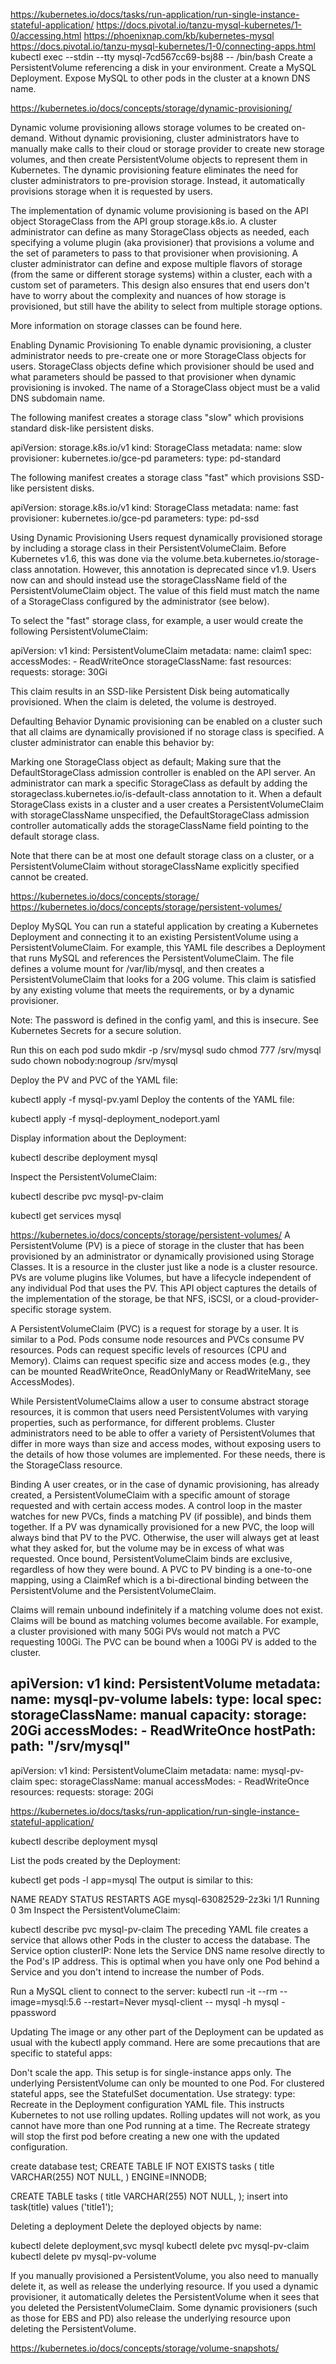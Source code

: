 https://kubernetes.io/docs/tasks/run-application/run-single-instance-stateful-application/
https://docs.pivotal.io/tanzu-mysql-kubernetes/1-0/accessing.html
https://phoenixnap.com/kb/kubernetes-mysql
https://docs.pivotal.io/tanzu-mysql-kubernetes/1-0/connecting-apps.html
kubectl exec --stdin --tty mysql-7cd567cc69-bsj88 -- /bin/bash
Create a PersistentVolume referencing a disk in your environment.
Create a MySQL Deployment.
Expose MySQL to other pods in the cluster at a known DNS name.

https://kubernetes.io/docs/concepts/storage/dynamic-provisioning/

Dynamic volume provisioning allows storage volumes to be created on-demand. Without dynamic provisioning, cluster administrators have to manually make calls to their cloud or storage provider to create new storage volumes, and then create PersistentVolume objects to represent them in Kubernetes. The dynamic provisioning feature eliminates the need for cluster administrators to pre-provision storage. Instead, it automatically provisions storage when it is requested by users.

The implementation of dynamic volume provisioning is based on the API object StorageClass from the API group storage.k8s.io. A cluster administrator can define as many StorageClass objects as needed, each specifying a volume plugin (aka provisioner) that provisions a volume and the set of parameters to pass to that provisioner when provisioning. A cluster administrator can define and expose multiple flavors of storage (from the same or different storage systems) within a cluster, each with a custom set of parameters. This design also ensures that end users don't have to worry about the complexity and nuances of how storage is provisioned, but still have the ability to select from multiple storage options.

More information on storage classes can be found here.


Enabling Dynamic Provisioning 
To enable dynamic provisioning, a cluster administrator needs to pre-create one or more StorageClass objects for users. StorageClass objects define which provisioner should be used and what parameters should be passed to that provisioner when dynamic provisioning is invoked. The name of a StorageClass object must be a valid DNS subdomain name.

The following manifest creates a storage class "slow" which provisions standard disk-like persistent disks.

apiVersion: storage.k8s.io/v1
kind: StorageClass
metadata:
  name: slow
provisioner: kubernetes.io/gce-pd
parameters:
  type: pd-standard

The following manifest creates a storage class "fast" which provisions SSD-like persistent disks.

apiVersion: storage.k8s.io/v1
kind: StorageClass
metadata:
  name: fast
provisioner: kubernetes.io/gce-pd
parameters:
  type: pd-ssd

Using Dynamic Provisioning
Users request dynamically provisioned storage by including a storage class in their PersistentVolumeClaim. Before Kubernetes v1.6, this was done via the volume.beta.kubernetes.io/storage-class annotation. However, this annotation is deprecated since v1.9. Users now can and should instead use the storageClassName field of the PersistentVolumeClaim object. The value of this field must match the name of a StorageClass configured by the administrator (see below).

To select the "fast" storage class, for example, a user would create the following PersistentVolumeClaim:

apiVersion: v1
kind: PersistentVolumeClaim
metadata:
  name: claim1
spec:
  accessModes:
    - ReadWriteOnce
  storageClassName: fast
  resources:
    requests:
      storage: 30Gi

This claim results in an SSD-like Persistent Disk being automatically provisioned. When the claim is deleted, the volume is destroyed.


Defaulting Behavior
Dynamic provisioning can be enabled on a cluster such that all claims are dynamically provisioned if no storage class is specified. A cluster administrator can enable this behavior by:

Marking one StorageClass object as default;
Making sure that the DefaultStorageClass admission controller is enabled on the API server.
An administrator can mark a specific StorageClass as default by adding the storageclass.kubernetes.io/is-default-class annotation to it. When a default StorageClass exists in a cluster and a user creates a PersistentVolumeClaim with storageClassName unspecified, the DefaultStorageClass admission controller automatically adds the storageClassName field pointing to the default storage class.

Note that there can be at most one default storage class on a cluster, or a PersistentVolumeClaim without storageClassName explicitly specified cannot be created.

https://kubernetes.io/docs/concepts/storage/
https://kubernetes.io/docs/concepts/storage/persistent-volumes/


Deploy MySQL
You can run a stateful application by creating a Kubernetes Deployment and connecting it to an existing PersistentVolume using a PersistentVolumeClaim. For example, this YAML file describes a Deployment that runs MySQL and references the PersistentVolumeClaim. The file defines a volume mount for /var/lib/mysql, and then creates a PersistentVolumeClaim that looks for a 20G volume. This claim is satisfied by any existing volume that meets the requirements, or by a dynamic provisioner.

Note: The password is defined in the config yaml, and this is insecure. See Kubernetes Secrets for a secure solution.

Run this on each pod
sudo mkdir -p /srv/mysql
sudo chmod 777 /srv/mysql
sudo chown nobody:nogroup /srv/mysql

Deploy the PV and PVC of the YAML file:

kubectl apply -f mysql-pv.yaml
Deploy the contents of the YAML file:

kubectl apply -f mysql-deployment_nodeport.yaml

Display information about the Deployment:

kubectl describe deployment mysql

Inspect the PersistentVolumeClaim:

kubectl describe pvc mysql-pv-claim

kubectl get services mysql

https://kubernetes.io/docs/concepts/storage/persistent-volumes/
A PersistentVolume (PV) is a piece of storage in the cluster that has been provisioned by an administrator or dynamically provisioned using Storage Classes. It is a resource in the cluster just like a node is a cluster resource. PVs are volume plugins like Volumes, but have a lifecycle independent of any individual Pod that uses the PV. This API object captures the details of the implementation of the storage, be that NFS, iSCSI, or a cloud-provider-specific storage system.

A PersistentVolumeClaim (PVC) is a request for storage by a user. It is similar to a Pod. Pods consume node resources and PVCs consume PV resources. Pods can request specific levels of resources (CPU and Memory). Claims can request specific size and access modes (e.g., they can be mounted ReadWriteOnce, ReadOnlyMany or ReadWriteMany, see AccessModes).

While PersistentVolumeClaims allow a user to consume abstract storage resources, it is common that users need PersistentVolumes with varying properties, such as performance, for different problems. Cluster administrators need to be able to offer a variety of PersistentVolumes that differ in more ways than size and access modes, without exposing users to the details of how those volumes are implemented. For these needs, there is the StorageClass resource.

Binding 
A user creates, or in the case of dynamic provisioning, has already created, a PersistentVolumeClaim with a specific amount of storage requested and with certain access modes. A control loop in the master watches for new PVCs, finds a matching PV (if possible), and binds them together. If a PV was dynamically provisioned for a new PVC, the loop will always bind that PV to the PVC. Otherwise, the user will always get at least what they asked for, but the volume may be in excess of what was requested. Once bound, PersistentVolumeClaim binds are exclusive, regardless of how they were bound. A PVC to PV binding is a one-to-one mapping, using a ClaimRef which is a bi-directional binding between the PersistentVolume and the PersistentVolumeClaim.

Claims will remain unbound indefinitely if a matching volume does not exist. Claims will be bound as matching volumes become available. For example, a cluster provisioned with many 50Gi PVs would not match a PVC requesting 100Gi. The PVC can be bound when a 100Gi PV is added to the cluster.


apiVersion: v1
kind: PersistentVolume
metadata:
  name: mysql-pv-volume
  labels:
    type: local
spec:
  storageClassName: manual
  capacity:
    storage: 20Gi
  accessModes:
    - ReadWriteOnce
  hostPath:
    path: "/srv/mysql"
---
apiVersion: v1
kind: PersistentVolumeClaim
metadata:
  name: mysql-pv-claim
spec:
  storageClassName: manual
  accessModes:
    - ReadWriteOnce
  resources:
    requests:
      storage: 20Gi


https://kubernetes.io/docs/tasks/run-application/run-single-instance-stateful-application/

kubectl describe deployment mysql

List the pods created by the Deployment:

 kubectl get pods -l app=mysql
The output is similar to this:

 NAME                   READY     STATUS    RESTARTS   AGE
 mysql-63082529-2z3ki   1/1       Running   0          3m
Inspect the PersistentVolumeClaim:

 kubectl describe pvc mysql-pv-claim
The preceding YAML file creates a service that allows other Pods in the cluster to access the database. The Service option clusterIP: None lets the Service DNS name resolve directly to the Pod's IP address. This is optimal when you have only one Pod behind a Service and you don't intend to increase the number of Pods.

Run a MySQL client to connect to the server:
kubectl run -it --rm --image=mysql:5.6 --restart=Never mysql-client -- mysql -h mysql -ppassword

 Updating 
The image or any other part of the Deployment can be updated as usual with the kubectl apply command. Here are some precautions that are specific to stateful apps:

Don't scale the app. This setup is for single-instance apps only. The underlying PersistentVolume can only be mounted to one Pod. For clustered stateful apps, see the StatefulSet documentation.
Use strategy: type: Recreate in the Deployment configuration YAML file. This instructs Kubernetes to not use rolling updates. Rolling updates will not work, as you cannot have more than one Pod running at a time. The Recreate strategy will stop the first pod before creating a new one with the updated configuration.

create database test;
CREATE TABLE IF NOT EXISTS tasks (
    title VARCHAR(255) NOT NULL,
)  ENGINE=INNODB;

CREATE TABLE tasks (
    title VARCHAR(255) NOT NULL,
);
insert into task(title)
values ('title1');

Deleting a deployment 
Delete the deployed objects by name:

kubectl delete deployment,svc mysql
kubectl delete pvc mysql-pv-claim
kubectl delete pv mysql-pv-volume

If you manually provisioned a PersistentVolume, you also need to manually delete it, as well as release the underlying resource. If you used a dynamic provisioner, it automatically deletes the PersistentVolume when it sees that you deleted the PersistentVolumeClaim. Some dynamic provisioners (such as those for EBS and PD) also release the underlying resource upon deleting the PersistentVolume.

https://kubernetes.io/docs/concepts/storage/volume-snapshots/


